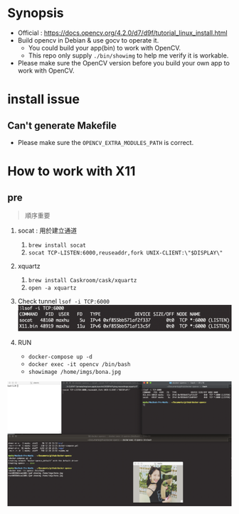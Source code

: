 # Synopsis

- Official : https://docs.opencv.org/4.2.0/d7/d9f/tutorial_linux_install.html
- Build opencv in Debian & use gocv to operate it.
	- You could build your app(bin) to work with OpenCV.
	- This repo only supply `./bin/showimg` to help me verify it is workable.
- Please make sure the OpenCV version before you build your own app to work with OpenCV.

# install issue
## Can't generate Makefile
- Please make sure the `OPENCV_EXTRA_MODULES_PATH` is correct.


# How to work with X11

## pre
> 順序重要

1. socat : 用於建立通道
    1. `brew install socat`
    2. `socat TCP-LISTEN:6000,reuseaddr,fork UNIX-CLIENT:\"$DISPLAY\"`
2. xquartz
    1. `brew install Caskroom/cask/xquartz`
    2. `open -a xquartz` 
3. Check tunnel `lsof -i TCP:6000`
    ![img](asserts/img.png)

4. RUN  
    - `docker-compose up -d`
    - `docker exec -it opencv /bin/bash`
    - `showimage /home/imgs/bona.jpg`

![final](./asserts/final.png)